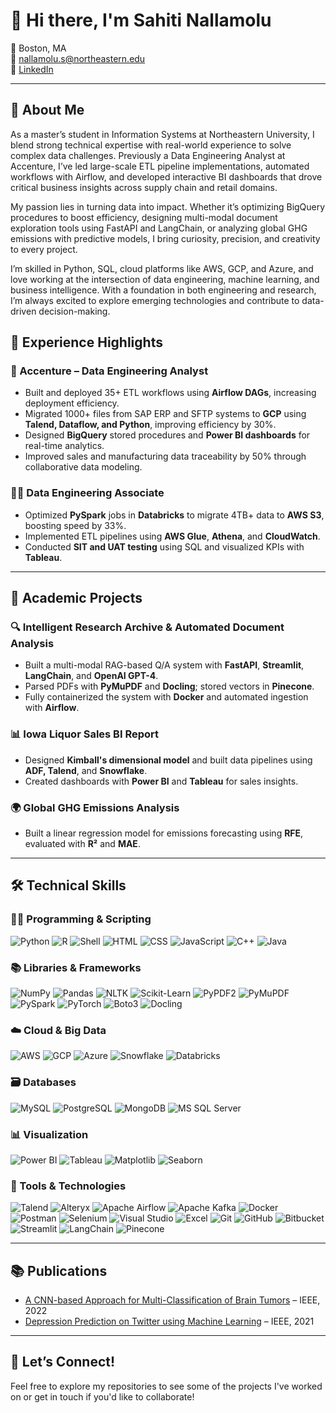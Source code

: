 # 👋 Hi there, I'm Sahiti Nallamolu

📍 Boston, MA  
📧 [nallamolu.s@northeastern.edu](mailto:nallamolu.s@northeastern.edu)  
🔗 [LinkedIn](https://www.linkedin.com/in/sahitinallamolu/)  

---

## 🚀 About Me

As a master’s student in Information Systems at Northeastern University, I blend strong technical expertise with real-world experience to solve complex data challenges. Previously a Data Engineering Analyst at Accenture, I’ve led large-scale ETL pipeline implementations, automated workflows with Airflow, and developed interactive BI dashboards that drove critical business insights across supply chain and retail domains.

My passion lies in turning data into impact. Whether it’s optimizing BigQuery procedures to boost efficiency, designing multi-modal document exploration tools using FastAPI and LangChain, or analyzing global GHG emissions with predictive models, I bring curiosity, precision, and creativity to every project.

I’m skilled in Python, SQL, cloud platforms like AWS, GCP, and Azure, and love working at the intersection of data engineering, machine learning, and business intelligence. With a foundation in both engineering and research, I’m always excited to explore emerging technologies and contribute to data-driven decision-making.


## 💼 Experience Highlights

### 🏢 Accenture – Data Engineering Analyst
- Built and deployed 35+ ETL workflows using **Airflow DAGs**, increasing deployment efficiency.
- Migrated 1000+ files from SAP ERP and SFTP systems to **GCP** using **Talend, Dataflow, and Python**, improving efficiency by 30%.
- Designed **BigQuery** stored procedures and **Power BI dashboards** for real-time analytics.
- Improved sales and manufacturing data traceability by 50% through collaborative data modeling.

### 🧑‍💻 Data Engineering Associate
- Optimized **PySpark** jobs in **Databricks** to migrate 4TB+ data to **AWS S3**, boosting speed by 33%.
- Implemented ETL pipelines using **AWS Glue**, **Athena**, and **CloudWatch**.
- Conducted **SIT and UAT testing** using SQL and visualized KPIs with **Tableau**.

---

## 🧠 Academic Projects

### 🔍 Intelligent Research Archive & Automated Document Analysis
- Built a multi-modal RAG-based Q/A system with **FastAPI**, **Streamlit**, **LangChain**, and **OpenAI GPT-4**.
- Parsed PDFs with **PyMuPDF** and **Docling**; stored vectors in **Pinecone**.
- Fully containerized the system with **Docker** and automated ingestion with **Airflow**.

### 📊 Iowa Liquor Sales BI Report
- Designed **Kimball's dimensional model** and built data pipelines using **ADF, Talend**, and **Snowflake**.
- Created dashboards with **Power BI** and **Tableau** for sales insights.

### 🌍 Global GHG Emissions Analysis
- Built a linear regression model for emissions forecasting using **RFE**, evaluated with **R²** and **MAE**.

---

## 🛠️ Technical Skills

### 👩‍💻 Programming & Scripting  
![Python](https://img.shields.io/badge/-Python-blue?logo=python&logoColor=white)
![R](https://img.shields.io/badge/-R-276DC3?logo=r&logoColor=white)
![Shell](https://img.shields.io/badge/-Shell-4EAA25?logo=gnu-bash&logoColor=white)
![HTML](https://img.shields.io/badge/-HTML5-E34F26?logo=html5&logoColor=white)
![CSS](https://img.shields.io/badge/-CSS3-1572B6?logo=css3&logoColor=white)
![JavaScript](https://img.shields.io/badge/-JavaScript-F7DF1E?logo=javascript&logoColor=black)
![C++](https://img.shields.io/badge/-C++-00599C?logo=cplusplus&logoColor=white)
![Java](https://img.shields.io/badge/-Java-007396?logo=java&logoColor=white)

### 📚 Libraries & Frameworks  
![NumPy](https://img.shields.io/badge/-NumPy-013243?logo=numpy&logoColor=white)
![Pandas](https://img.shields.io/badge/-Pandas-150458?logo=pandas&logoColor=white)
![NLTK](https://img.shields.io/badge/-NLTK-green)
![Scikit-Learn](https://img.shields.io/badge/-Scikit--Learn-F7931E?logo=scikitlearn&logoColor=white)
![PyPDF2](https://img.shields.io/badge/-PyPDF2-lightgrey)
![PyMuPDF](https://img.shields.io/badge/-PyMuPDF-lightgrey)
![PySpark](https://img.shields.io/badge/-PySpark-orange)
![PyTorch](https://img.shields.io/badge/-PyTorch-EE4C2C?logo=pytorch&logoColor=white)
![Boto3](https://img.shields.io/badge/-Boto3-FF9900?logo=amazon-aws&logoColor=white)
![Docling](https://img.shields.io/badge/-Docling-purple)

### ☁️ Cloud & Big Data  
![AWS](https://img.shields.io/badge/-AWS-232F3E?logo=amazon-aws&logoColor=white)
![GCP](https://img.shields.io/badge/-GCP-4285F4?logo=google-cloud&logoColor=white)
![Azure](https://img.shields.io/badge/-Azure-0078D4?logo=microsoft-azure&logoColor=white)
![Snowflake](https://img.shields.io/badge/-Snowflake-29B5E8?logo=snowflake&logoColor=white)
![Databricks](https://img.shields.io/badge/-Databricks-E87722?logo=databricks&logoColor=white)

### 🗃️ Databases  
![MySQL](https://img.shields.io/badge/-MySQL-4479A1?logo=mysql&logoColor=white)
![PostgreSQL](https://img.shields.io/badge/-PostgreSQL-336791?logo=postgresql&logoColor=white)
![MongoDB](https://img.shields.io/badge/-MongoDB-47A248?logo=mongodb&logoColor=white)
![MS SQL Server](https://img.shields.io/badge/-MS_SQL_Server-CC2927?logo=microsoft-sql-server&logoColor=white)

### 📊 Visualization  
![Power BI](https://img.shields.io/badge/-PowerBI-F2C811?logo=powerbi&logoColor=black)
![Tableau](https://img.shields.io/badge/-Tableau-E97627?logo=tableau&logoColor=white)
![Matplotlib](https://img.shields.io/badge/-Matplotlib-202020?logo=python&logoColor=white)
![Seaborn](https://img.shields.io/badge/-Seaborn-lightblue)

### 🧰 Tools & Technologies  
![Talend](https://img.shields.io/badge/-Talend-FF6F00)
![Alteryx](https://img.shields.io/badge/-Alteryx-0077C8)
![Apache Airflow](https://img.shields.io/badge/-Airflow-017CEE?logo=apache-airflow&logoColor=white)
![Apache Kafka](https://img.shields.io/badge/-Kafka-231F20?logo=apache-kafka&logoColor=white)
![Docker](https://img.shields.io/badge/-Docker-2496ED?logo=docker&logoColor=white)
![Postman](https://img.shields.io/badge/-Postman-FF6C37?logo=postman&logoColor=white)
![Selenium](https://img.shields.io/badge/-Selenium-43B02A?logo=selenium&logoColor=white)
![Visual Studio](https://img.shields.io/badge/-VisualStudio-5C2D91?logo=visual-studio&logoColor=white)
![Excel](https://img.shields.io/badge/-Excel-217346?logo=microsoft-excel&logoColor=white)
![Git](https://img.shields.io/badge/-Git-F05032?logo=git&logoColor=white)
![GitHub](https://img.shields.io/badge/-GitHub-181717?logo=github&logoColor=white)
![Bitbucket](https://img.shields.io/badge/-Bitbucket-0052CC?logo=bitbucket&logoColor=white)
![Streamlit](https://img.shields.io/badge/-Streamlit-FF4B4B?logo=streamlit&logoColor=white)
![LangChain](https://img.shields.io/badge/-LangChain-lightgreen)
![Pinecone](https://img.shields.io/badge/-Pinecone-blue)


---

## 📚 Publications

- [A CNN-based Approach for Multi-Classification of Brain Tumors](https://ieeexplore.ieee.org/document/9908994) – IEEE, 2022  
- [Depression Prediction on Twitter using Machine Learning](https://ieeexplore.ieee.org/document/9587695) – IEEE, 2021  

---

## 💬 Let’s Connect!

Feel free to explore my repositories to see some of the projects I've worked on or get in touch if you'd like to collaborate!

